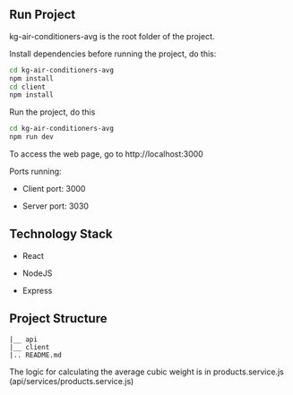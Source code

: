 ## Run Project

kg-air-conditioners-avg is the root folder of the project.

Install dependencies before running the project, do this:

```bash
cd kg-air-conditioners-avg
npm install
cd client
npm install
```

Run the project, do this

```bash
cd kg-air-conditioners-avg
npm run dev
```

To access the web page, go to http://localhost:3000

Ports running:

* Client port: 3000

* Server port: 3030

## Technology Stack
* React

* NodeJS

* Express

## Project Structure
```
|__ api
|__ client
|.. README.md
```

The logic for calculating the average cubic weight is in products.service.js (api/services/products.service.js)
